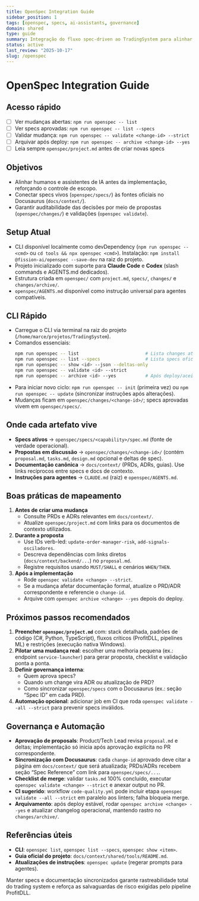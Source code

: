 ```yaml
---
title: OpenSpec Integration Guide
sidebar_position: 1
tags: [openspec, specs, ai-assistants, governance]
domain: shared
type: guide
summary: Integração do fluxo spec-driven ao TradingSystem para alinhar assistentes de IA, documentação e governança técnica
status: active
last_review: "2025-10-17"
slug: /openspec
---
```


# OpenSpec Integration Guide

## Acesso rápido
- [ ] Ver mudanças abertas: `npm run openspec -- list`
- [ ] Ver specs aprovadas: `npm run openspec -- list --specs`
- [ ] Validar mudança: `npm run openspec -- validate <change-id> --strict`
- [ ] Arquivar após deploy: `npm run openspec -- archive <change-id> --yes`
- [ ] Leia sempre `openspec/project.md` antes de criar novas specs

## Objetivos
- Alinhar humanos e assistentes de IA antes da implementação, reforçando o controle de escopo.
- Conectar specs vivos (`openspec/specs/`) às fontes oficiais no Docusaurus (`docs/context/`).
- Garantir auditabilidade das decisões por meio de propostas (`openspec/changes/`) e validações (`openspec validate`).

## Setup Atual
- CLI disponível localmente como devDependency (`npm run openspec -- <cmd>` ou `cd tools && npx openspec <cmd>`). Instalação: `npm install @fission-ai/openspec --save-dev` na raiz do projeto.
- Projeto inicializado com suporte para **Claude Code** e **Codex** (slash commands e AGENTS.md dedicados).
- Estrutura criada em `openspec/` com `project.md`, `specs/`, `changes/` e `changes/archive/`.
- `openspec/AGENTS.md` disponível como instrução universal para agentes compatíveis.

## CLI Rápido
- Carregue o CLI via terminal na raiz do projeto (`/home/marce/projetos/TradingSystem`).
- Comandos essenciais:
  ```bash
  npm run openspec -- list                         # Lista changes ativas
  npm run openspec -- list --specs                 # Lista specs oficiais
  npm run openspec -- show <id> --json --deltas-only
  npm run openspec -- validate <id> --strict
  npm run openspec -- archive <id> --yes           # Após deploy/aceitação
  ```
- Para iniciar novo ciclo: `npm run openspec -- init` (primeira vez) ou `npm run openspec -- update` (sincronizar instruções após alterações).
- Mudanças ficam em `openspec/changes/<change-id>/`; specs aprovadas vivem em `openspec/specs/`.

## Onde cada artefato vive
- **Specs ativos** → `openspec/specs/<capability>/spec.md` (fonte de verdade operacional).
- **Propostas em discussão** → `openspec/changes/<change-id>/` (contém `proposal.md`, `tasks.md`, `design.md` opcional e deltas de spec).
- **Documentação canônica** → `docs/context/` (PRDs, ADRs, guias). Use links recíprocos entre specs e docs de contexto.
- **Instruções para agentes** → `CLAUDE.md` (raiz) e `openspec/AGENTS.md`.

## Boas práticas de mapeamento
1. **Antes de criar uma mudança**
   - Consulte PRDs e ADRs relevantes em `docs/context/`.
   - Atualize `openspec/project.md` com links para os documentos de contexto utilizados.
2. **Durante a proposta**
   - Use IDs verb-led: `update-order-manager-risk`, `add-signals-osciladores`.
   - Descreva dependências com links diretos (`docs/context/backend/...`) no `proposal.md`.
   - Registre requisitos usando `MUST/SHALL` e cenários `WHEN/THEN`.
3. **Após a implementação**
   - Rode `openspec validate <change> --strict`.
   - Se a mudança afetar documentação formal, atualize o PRD/ADR correspondente e referencie o `change-id`.
   - Arquive com `openspec archive <change> --yes` depois do deploy.

## Próximos passos recomendados
1. **Preencher `openspec/project.md`** com: stack detalhada, padrões de código (C#, Python, TypeScript), fluxos críticos (ProfitDLL, pipelines ML) e restrições (execução nativa Windows).
2. **Pilotar uma mudança real**: escolher uma melhoria pequena (ex.: endpoint `service-launcher`) para gerar proposta, checklist e validação ponta a ponta.
3. **Definir governança interna**:
   - Quem aprova specs?
   - Quando um change vira ADR ou atualização de PRD?
   - Como sincronizar `openspec/specs` com o Docusaurus (ex.: seção “Spec ID” em cada PRD).
4. **Automação opcional**: adicionar job em CI que roda `openspec validate --all --strict` para prevenir specs inválidos.

## Governança e Automação
- **Aprovação de proposals**: Product/Tech Lead revisa `proposal.md` e deltas; implementação só inicia após aprovação explícita no PR correspondente.
- **Sincronização com Docusaurus**: cada `change-id` aprovado deve citar a página em `docs/context/` que será atualizada; PRDs/ADRs recebem seção “Spec Reference” com link para `openspec/specs/...`.
- **Checklist de merge**: validar `tasks.md` 100% concluído, executar `openspec validate <change> --strict` e anexar output no PR.
- **CI sugerido**: workflow `code-quality.yml` pode incluir etapa `openspec validate --all --strict` em paralelo aos linters; falha bloqueia merge.
- **Arquivamento**: após deploy estável, rodar `openspec archive <change> --yes` e atualizar changelog operacional, mantendo rastro no `changes/archive/`.

## Referências úteis
- **CLI**: `openspec list`, `openspec list --specs`, `openspec show <item>`.
- **Guia oficial do projeto**: `docs/context/shared/tools/README.md`.
- **Atualizações de instruções**: `openspec update` (regerar prompts para agentes).

Manter specs e documentação sincronizados garante rastreabilidade total do trading system e reforça as salvaguardas de risco exigidas pelo pipeline ProfitDLL.
